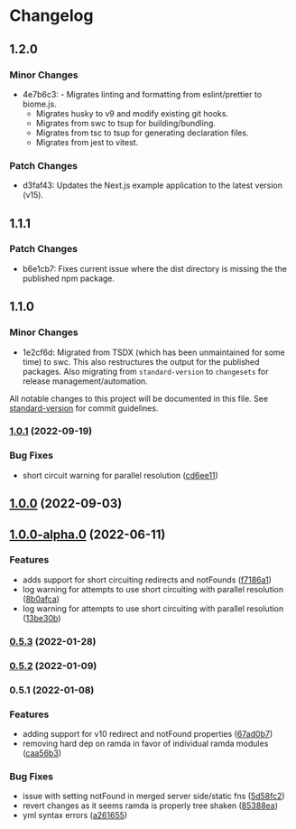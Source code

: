 # Changelog

## 1.2.0

### Minor Changes

- 4e7b6c3: - Migrates linting and formatting from eslint/prettier to biome.js.
  - Migrates husky to v9 and modify existing git hooks.
  - Migrates from swc to tsup for building/bundling.
  - Migrates from tsc to tsup for generating declaration files.
  - Migrates from jest to vitest.

### Patch Changes

- d3faf43: Updates the Next.js example application to the latest version (v15).

## 1.1.1

### Patch Changes

- b6e1cb7: Fixes current issue where the dist directory is missing the the published npm package.

## 1.1.0

### Minor Changes

- 1e2cf6d: Migrated from TSDX (which has been unmaintained for some time) to swc. This also
  restructures the output for the published packages. Also migrating from `standard-version` to
  `changesets` for release management/automation.

All notable changes to this project will be documented in this file. See
[standard-version](https://github.com/conventional-changelog/standard-version) for commit
guidelines.

### [1.0.1](https://github.com/platypusrex/next-merge-props/compare/@release/1.0.0...@release/1.0.1) (2022-09-19)

### Bug Fixes

- short circuit warning for parallel resolution
  ([cd6ee11](https://github.com/platypusrex/next-merge-props/commit/cd6ee11e8a73b68f36f7283ca865923b223e0e49))

## [1.0.0](https://github.com/platypusrex/next-merge-props/compare/@release/1.0.0-alpha.0...@release/1.0.0) (2022-09-03)

## [1.0.0-alpha.0](https://github.com/platypusrex/next-merge-props/compare/@release/0.5.3...@release/1.0.0-alpha.0) (2022-06-11)

### Features

- adds support for short circuiting redirects and notFounds
  ([f7186a1](https://github.com/platypusrex/next-merge-props/commit/f7186a164b3cbc869d91dbac8cb0efca07b0d1c2))
- log warning for attempts to use short circuiting with parallel resolution
  ([8b0afca](https://github.com/platypusrex/next-merge-props/commit/8b0afca95d14bdce7b2ae7c46197c6f58fd5bafb))
- log warning for attempts to use short circuiting with parallel resolution
  ([13be30b](https://github.com/platypusrex/next-merge-props/commit/13be30b662398e84cc066fd62161cf9a14cedf49))

### [0.5.3](https://github.com/platypusrex/next-merge-props/compare/@release/0.5.2...@release/0.5.3) (2022-01-28)

### [0.5.2](https://github.com/platypusrex/next-merge-props/compare/@release/0.5.1...@release/0.5.2) (2022-01-09)

### 0.5.1 (2022-01-08)

### Features

- adding support for v10 redirect and notFound properties
  ([67ad0b7](https://github.com/platypusrex/next-merge-props/commit/67ad0b7d25c9d8d209254a136e8d9c27d78f7cea))
- removing hard dep on ramda in favor of individual ramda modules
  ([caa56b3](https://github.com/platypusrex/next-merge-props/commit/caa56b3e76bef1ba8cf3e8696d17a0da977553e6))

### Bug Fixes

- issue with setting notFound in merged server side/static fns
  ([5d58fc2](https://github.com/platypusrex/next-merge-props/commit/5d58fc298e3beaeab227da32706e96710c7550ae))
- revert changes as it seems ramda is properly tree shaken
  ([85388ea](https://github.com/platypusrex/next-merge-props/commit/85388ea05034825ef8e35f8385affe2cca254933))
- yml syntax errors
  ([a261655](https://github.com/platypusrex/next-merge-props/commit/a2616558fed832c4726bcbc8ff6790c91e9ac4b8))
